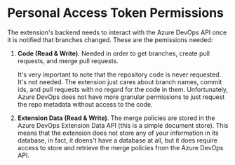 # Personal Access Token Permissions

The extension's backend needs to interact with the Azure DevOps API once it is notified that branches changed. These are the pemissions needed:

1. **Code (Read & Write)**. Needed in order to get branches, create pull requests, and merge pull requests.

    It's very important to note that the repository code is never requested. It's not needed. The extension just cares about branch names, commit ids, and pull requests with no regard for the code in them. Unfortunately, Azure DevOps does not have more granular permissions to just request the repo metadata without access to the code.

2. **Extension Data (Read & Write)**. The merge policies are stored in the Azure DevOps Extension Data API (this is a simple document store). This means that the extension does not store any of your information in its database, in fact, it doens't have a database at all, but it does require access to store and retrieve the merge policies from the Azure DevOps API.

